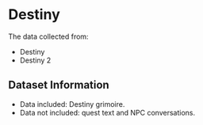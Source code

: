 # Destiny

The data collected from:

- Destiny
- Destiny 2

## Dataset Information

- Data included: Destiny grimoire. 
- Data not included: quest text and NPC conversations. 
